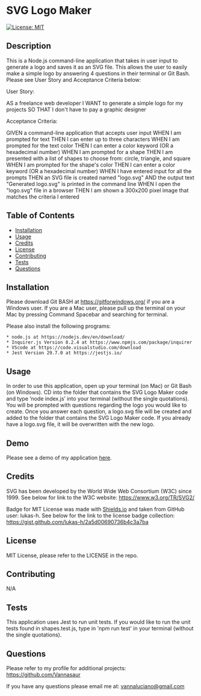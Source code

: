 # SVG Logo Maker
  [![License: MIT](https://img.shields.io/badge/License-MIT-green.svg)](https://opensource.org/licenses/MIT)
## Description

This is a Node.js command-line application that takes in user input to generate a logo and saves it as an SVG file. This allows the user to easily make a simple logo by answering 4 questions in their terminal or Git Bash. Please see User Story and Acceptance Criteria below:

User Story: 

AS a freelance web developer
I WANT to generate a simple logo for my projects
SO THAT I don't have to pay a graphic designer

Acceptance Criteria:

GIVEN a command-line application that accepts user input
WHEN I am prompted for text
THEN I can enter up to three characters
WHEN I am prompted for the text color
THEN I can enter a color keyword (OR a hexadecimal number)
WHEN I am prompted for a shape
THEN I am presented with a list of shapes to choose from: circle, triangle, and square
WHEN I am prompted for the shape's color
THEN I can enter a color keyword (OR a hexadecimal number)
WHEN I have entered input for all the prompts
THEN an SVG file is created named "logo.svg"
AND the output text "Generated logo.svg" is printed in the command line
WHEN I open the "logo.svg" file in a browser
THEN I am shown a 300x200 pixel image that matches the criteria I entered


## Table of Contents

  - [Installation](#installation)
  - [Usage](#usage)
  - [Credits](#credits)
  - [License](#license)
  - [Contributing](#contributing)
  - [Tests](#tests)
  - [Questions](#questions)


## Installation

Please download Git BASH at https://gitforwindows.org/ if you are a Windows user. If you are a Mac user, please pull up the terminal on your Mac by pressing Command Spacebar and searching for terminal. 

Please also install the following programs: 

    * node.js at https://nodejs.dev/en/download/
    * Inquirer.js Version 8.2.4 at https://www.npmjs.com/package/inquirer
    * VScode at https://code.visualstudio.com/download
    * Jest Version 29.7.0 at https://jestjs.io/


## Usage

In order to use this application, open up your terminal (on Mac) or Git Bash (on Windows). CD into the folder that contains the SVG Logo Maker code and type ‘node index.js’ into your terminal (without the single quotations). You will be prompted with questions regarding the logo you would like to create. Once you answer each question, a logo.svg file will be created and added to the folder that contains the SVG Logo Maker code. If you already have a logo.svg file, it will be overwritten with the new logo. 

## Demo

Please see a demo of my application [here](https://drive.google.com/file/d/1ymB5xPjwDnNUlaStpg9w4nJ8Qoi1KO-5/view?usp=sharing).

## Credits

SVG has been developed by the World Wide Web Consortium (W3C) since 1999. See below for link to the W3C website: https://www.w3.org/TR/SVG2/

Badge for MIT License was made with [Shields.io](http://shields.io/) and taken from GitHub user: lukas-h. See below for the link to the license badge collection: https://gist.github.com/lukas-h/2a5d00690736b4c3a7ba


## License

MIT License, please refer to the LICENSE in the repo.

## Contributing

N/A

## Tests

This application uses Jest to run unit tests. If you would like to run the unit tests found in shapes.test.js, type in 'npm run test' in your terminal (without the single quotations).

## Questions

Please refer to my profile for additional projects: https://github.com/Vannasaur

If you have any questions please email me at: vannaluciano@gmail.com